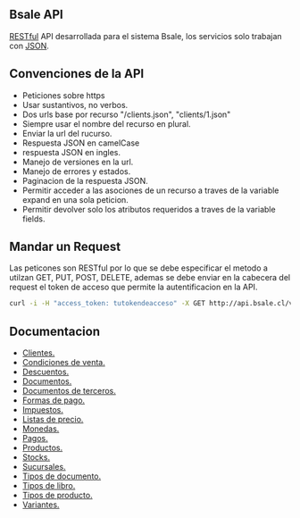 Bsale API
---------
[RESTful] API desarrollada para el sistema Bsale, los servicios solo trabajan con [JSON].

Convenciones de la API
-----------------------------
* Peticiones sobre https
* Usar sustantivos, no verbos.
* Dos urls base por recurso "/clients.json", "clients/1.json"
* Siempre usar el nombre del recurso en plural.
* Enviar la url del rucurso.
* Respuesta JSON en camelCase
* respuesta JSON en ingles.
* Manejo de versiones en la url.
* Manejo de errores y estados.
* Paginacion de la respuesta JSON.
* Permitir acceder a las asociones de un recurso a traves de la variable expand en una sola peticion.
* Permitir devolver solo los atributos requeridos a traves de la variable fields.

Mandar un Request
-----------------
Las peticones son RESTful por lo que se debe especificar el metodo a utilzan GET, PUT, POST, DELETE, ademas se debe enviar
en la cabecera del request el token de acceso que permite la autentificacion en la API.

```sh
curl -i -H "access_token: tutokendeacceso" -X GET http://api.bsale.cl/v1/clients.json
```

Documentacion
-------------
* [Clientes.](https://github.com/gmontero/API-Bsale/blob/master/V1/sections/clients.md)
* [Condiciones de venta.](https://github.com/gmontero/API-Bsale/blob/master/V1/sections/sale_conditions.md)
* [Descuentos.](https://github.com/gmontero/API-Bsale/blob/master/V1/sections/discounts.md)
* [Documentos.](https://github.com/gmontero/API-Bsale/blob/master/V1/sections/documents.md)
* [Documentos de terceros.](https://github.com/gmontero/API-Bsale/blob/master/V1/sections/third_party_documents.md)
* [Formas de pago.](https://github.com/gmontero/API-Bsale/blob/master/V1/sections/payment_types.md)
* [Impuestos.](https://github.com/gmontero/API-Bsale/blob/master/V1/sections/taxes.md)
* [Listas de precio.](https://github.com/gmontero/API-Bsale/blob/master/V1/sections/price_lists.md)
* [Monedas.](https://github.com/gmontero/API-Bsale/blob/master/V1/sections/coins.md)
* [Pagos.](https://github.com/gmontero/API-Bsale/blob/master/V1/sections/payments.md)
* [Productos.](https://github.com/gmontero/API-Bsale/blob/master/V1/sections/products.md)
* [Stocks.](https://github.com/gmontero/API-Bsale/blob/master/V1/sections/stocks.md)
* [Sucursales.](https://github.com/gmontero/API-Bsale/blob/master/V1/sections/offices.md)
* [Tipos de documento.](https://github.com/gmontero/API-Bsale/blob/master/V1/sections/document_types.md)
* [Tipos de libro.](https://github.com/gmontero/API-Bsale/blob/master/V1/sections/book_types.md)
* [Tipos de producto.](https://github.com/gmontero/API-Bsale/blob/master/V1/sections/product_types.md)
* [Variantes.](https://github.com/gmontero/API-Bsale/blob/master/V1/sections/variants.md)

[RESTful]:http://es.wikipedia.org/wiki/Representational_State_Transfer
[JSON]:http://www.json.org/